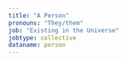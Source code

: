 ```yaml
---
title: "A Person"
pronouns: "They/them"
job: "Existing in the Universe"
jobtype: collective
dataname: person
---
```

